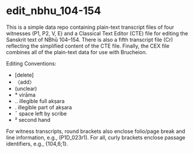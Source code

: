 # edit_nbhu_104-154

This is a simple data repo containing plain-text transcript files of four witnesses (P1, P2, V, E) and a Classical Text Editor (CTE) file for editing the Sanskrit text of NBhū 104–154. There is also a fifth transcript file (Cr) reflecting the simplified content of the CTE file. Finally, the CEX file combines all of the plain-text data for use with Brucheion.

Editing Conventions:
* [delete]
* 〈add〉
* (unclear)
* \* virāma
* ‥ illegible full akṣara
* . illegible part of akṣara
* ¯ space left by scribe
* ² second hand

For witness transcripts, round brackets also enclose folio/page break and line information, e.g., (P1D_023r1). For all, curly brackets enclose passage identifiers, e.g., {104,6;1}.